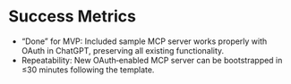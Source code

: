 # Success Metrics
- “Done” for MVP: Included sample MCP server works properly with OAuth in ChatGPT, preserving all existing functionality.
- Repeatability: New OAuth‑enabled MCP server can be bootstrapped in ≤30 minutes following the template.
